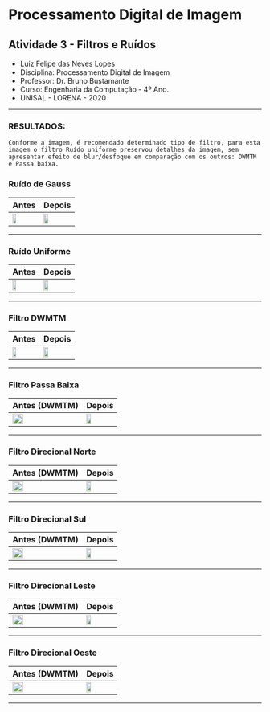 # Processamento Digital de Imagem
## Atividade 3 - Filtros e Ruídos

- Luiz Felipe das Neves Lopes
- Disciplina: Processamento Digital de Imagem
- Professor: Dr. Bruno Bustamante
- Curso: Engenharia da Computação - 4º Ano.
- UNISAL - LORENA - 2020

-------------------------------

### RESULTADOS:

`Conforme a imagem, é recomendado determinado tipo de filtro, para esta imagem o filtro Ruído uniforme preservou detalhes da imagem, sem apresentar efeito de blur/desfoque em comparação com os outros: DWMTM e Passa baixa.`


### Ruído de Gauss

| Antes  |  Depois  |
| ------------------- | ------------------- |
|  <img src="./images/image2.jpg" height="40%"/> |  <img src="./images/Gauss.png" height="40%"/> |

------------------------------------

### Ruído Uniforme

| Antes  |  Depois  |
| ------------------- | ------------------- |
|  <img src="./images/image2.jpg" height="40%"/> |  <img src="./images/Uniforme.png" height="40%"/> |

------------------------------------

### Filtro DWMTM

| Antes  |  Depois  |
| ------------------- | ------------------- |
|  <img src="./images/image2.jpg" height="40%"/> |  <img src="./images/DWMTM.png" height="40%"/> |

------------------------------------

### Filtro Passa Baixa

| Antes (DWMTM)  |  Depois  |
| ------------------- | ------------------- |
|  <img src="./images/DWMTM.png" height="40%"/> |  <img src="./images/PassaBaixa.png" height="40%"/> |

------------------------------------


### Filtro Direcional Norte
| Antes (DWMTM)  |  Depois  |
| ------------------- | ------------------- |
|  <img src="./images/DWMTM.png" height="40%"/> |  <img src="./images/Norte.png" height="40%"/> |

------------------------------------
### Filtro Direcional Sul
| Antes (DWMTM)  |  Depois  |
| ------------------- | ------------------- |
|  <img src="./images/DWMTM.png" height="40%"/> |  <img src="./images/Sul.png" height="40%"/> |

------------------------------------

### Filtro Direcional Leste
| Antes (DWMTM)  |  Depois  |
| ------------------- | ------------------- |
|  <img src="./images/DWMTM.png" height="40%"/> |  <img src="./images/Leste.png" height="40%"/> |

------------------------------------

### Filtro Direcional Oeste
| Antes (DWMTM)  |  Depois  |
| ------------------- | ------------------- |
|  <img src="./images/DWMTM.png" height="40%"/> |  <img src="./images/Oeste.png" height="40%"/> |

------------------------------------



